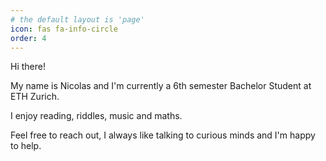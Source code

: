 ```yaml
---
# the default layout is 'page'
icon: fas fa-info-circle
order: 4
---
```


Hi there!

My name is Nicolas and I'm currently a 6th semester Bachelor Student at ETH Zurich.

I enjoy reading, riddles, music and maths.

Feel free to reach out, I always like talking to curious minds and I'm happy to help.

